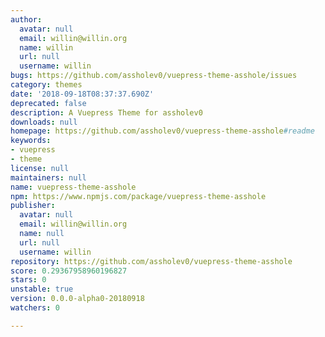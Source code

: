 ```yaml
---
author:
  avatar: null
  email: willin@willin.org
  name: willin
  url: null
  username: willin
bugs: https://github.com/assholev0/vuepress-theme-asshole/issues
category: themes
date: '2018-09-18T08:37:37.690Z'
deprecated: false
description: A Vuepress Theme for assholev0
downloads: null
homepage: https://github.com/assholev0/vuepress-theme-asshole#readme
keywords:
- vuepress
- theme
license: null
maintainers: null
name: vuepress-theme-asshole
npm: https://www.npmjs.com/package/vuepress-theme-asshole
publisher:
  avatar: null
  email: willin@willin.org
  name: null
  url: null
  username: willin
repository: https://github.com/assholev0/vuepress-theme-asshole
score: 0.29367958960196827
stars: 0
unstable: true
version: 0.0.0-alpha0-20180918
watchers: 0

---
```


